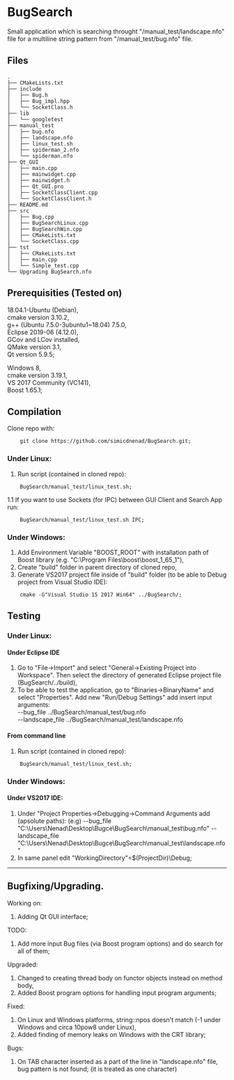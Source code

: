 # BugSearch

Small application which is searching throught "/manual_test/landscape.nfo" file for a multiline string pattern from "/manual_test/bug.nfo" file.

## Files
```
.
├── CMakeLists.txt
├── include
│   ├── Bug.h
│   ├── Bug_impl.hpp
│   └── SocketClass.h
├── lib
│   └── googletest
├── manual_test
│   ├── bug.nfo
│   ├── landscape.nfo
│   ├── linux_test.sh
│   ├── spiderman_2.nfo
│   └── spiderman.nfo
├── Qt_GUI
│   ├── main.cpp
│   ├── mainwidget.cpp
│   ├── mainwidget.h
│   ├── Qt_GUI.pro
│   ├── SocketClassClient.cpp
│   └── SocketClassClient.h
├── README.md
├── src
│   ├── Bug.cpp
│   ├── BugSearchLinux.cpp
│   ├── BugSearchWin.cpp
│   ├── CMakeLists.txt
│   └── SocketClass.cpp
├── tst
│   ├── CMakeLists.txt
│   ├── main.cpp
│   └── Simple_test.cpp
└── Upgrading BugSearch.nfo
```

## Prerequisities (Tested on)
18.04.1-Ubuntu (Debian),  
cmake version 3.10.2,  
g++ (Ubuntu 7.5.0-3ubuntu1~18.04) 7.5.0,  
Eclipse 2019-06 (4.12.0),  
GCov and LCov installed,  
QMake version 3.1,  
Qt version 5.9.5;  

Windows 8,  
cmake version 3.19.1,  
VS 2017 Community (VC141),  
Boost 1.65.1;  

## Compilation
Clone repo with:  
```
    git clone https://github.com/simicdnenad/BugSearch.git;
```
### Under Linux:
1. Run script (contained in cloned repo):  
```
    BugSearch/manual_test/linux_test.sh;
```
1.1 If you want to use Sockets (for IPC) between GUI Client and Search App run:
```
    BugSearch/manual_test/linux_test.sh IPC;
```

### Under Windows: 
1. Add Environment Variable "BOOST_ROOT" with installation path of Boost library (e.g. "C:\Program Files\boost\boost_1_65_1"),  
2. Create "build" folder in parent directory of cloned repo,  
3. Generate VS2017 project file inside of "build" folder (to be able to Debug project from Visual Studio IDE):  
```
    cmake -G"Visual Studio 15 2017 Win64" ../BugSearch/;  
```
## Testing
### Under Linux:
#### Under Eclipse IDE
1. Go to "File->Import" and select "General->Existing Project into Workspace". Then select the directory of generated Eclipse project file (BugSearch/../build),  
2. To be able to test the application, go to "Binaries->BinaryName" and select "Properties". Add new "Run/Debug Settings" add insert input arguments:  
--bug_file ../BugSearch/manual_test/bug.nfo  
--landscape_file ../BugSearch/manual_test/landscape.nfo  
#### From command line
1. Run script (contained in cloned repo):  
```
    BugSearch/manual_test/linux_test.sh;
```

### Under Windows:
#### Under VS2017 IDE:
1. Under "Project Properties->Debugging->Command Arguments add (apsolute paths):
(e.g) --bug_file "C:\\Users\\Nenad\\Desktop\\Bugce\\BugSearch\\manual_test\\bug.nfo"
      --landscape_file "C:\\Users\\Nenad\\Desktop\\Bugce\\BugSearch\\manual_test\\landscape.nfo"  
2. In same panel edit "WorkingDirectory"=$(ProjectDir)\Debug;

--------------------------------------------------------------------------------------------------------------------------------------------------

## Bugfixing/Upgrading.  
Working on:  
1. Adding Qt GUI interface;  

TODO:  
1. Add more input Bug files (via Boost program options) and do search for all of them;  

Upgraded:  
1. Changed to creating thread body on functor objects instead on method body,  
2. Added Boost program options for handling input program arguments;  

Fixed:  
1. On Linux and Windows platforms, string::npos doesn't match (-1 under Windows and circa 10pow8 under Linux),  
2. Added finding of memory leaks on Windows with the CRT library;  

Bugs:
1. On TAB character inserted as a part of the line in "landscape.nfo" file, bug pattern is not found; (it is treated as one character)  
